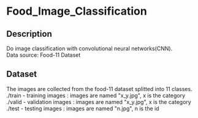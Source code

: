 # Food_Image_Classification
## Description
Do image classification with convolutional neural networks(CNN).  
Data source: Food-11 Dataset

## Dataset
The images are collected from the food-11 dataset splitted into 11 classes.  
./train - training images : images are named "x_y.jpg", x is the category  
./valid - validation images : images are named "x_y.jpg", x is the category  
./test - testing images : images are named "n.jpg", n is the id  

